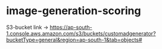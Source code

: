 # image-generation-scoring

S3-bucket link -> https://ap-south-1.console.aws.amazon.com/s3/buckets/customadgenerator?bucketType=general&region=ap-south-1&tab=objects#
